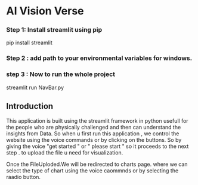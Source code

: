 # AI Vision Verse

### Step 1: Install streamlit using pip
pip install streamlit 

### Step 2 : add path to your environmental variables for windows. 

### step 3 :  Now to run the whole project
streamlit run NavBar.py

## Introduction 
This application is built using the streamlit framework in python usefull for the people who are physically challenged and then can understand the insights from Data. 
So when u first run this application , we control the website using the voice commands or by clicking on the buttons. So by giving the voice "get started " or " please start " so it proceeds
to the next step . to upload the file u need for visualization. 

Once the FileUploded.We will be redirected to charts page. where we can select the type of chart using the voice caommnds or by selecting the raadio button. 



